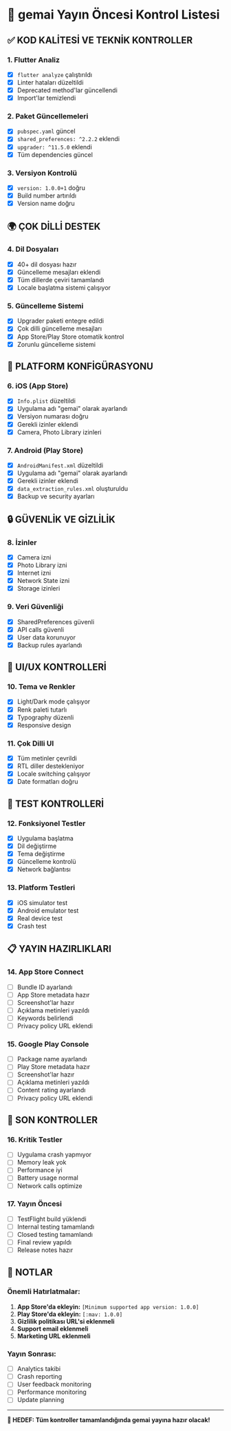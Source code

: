 # 🚀 gemai Yayın Öncesi Kontrol Listesi

## ✅ **KOD KALİTESİ VE TEKNİK KONTROLLER**

### **1. Flutter Analiz**
- [x] `flutter analyze` çalıştırıldı
- [x] Linter hataları düzeltildi
- [x] Deprecated method'lar güncellendi
- [x] Import'lar temizlendi

### **2. Paket Güncellemeleri**
- [x] `pubspec.yaml` güncel
- [x] `shared_preferences: ^2.2.2` eklendi
- [x] `upgrader: ^11.5.0` eklendi
- [x] Tüm dependencies güncel

### **3. Versiyon Kontrolü**
- [x] `version: 1.0.0+1` doğru
- [x] Build number artırıldı
- [x] Version name doğru

## 🌍 **ÇOK DİLLİ DESTEK**

### **4. Dil Dosyaları**
- [x] 40+ dil dosyası hazır
- [x] Güncelleme mesajları eklendi
- [x] Tüm dillerde çeviri tamamlandı
- [x] Locale başlatma sistemi çalışıyor

### **5. Güncelleme Sistemi**
- [x] Upgrader paketi entegre edildi
- [x] Çok dilli güncelleme mesajları
- [x] App Store/Play Store otomatik kontrol
- [x] Zorunlu güncelleme sistemi

## 📱 **PLATFORM KONFİGÜRASYONU**

### **6. iOS (App Store)**
- [x] `Info.plist` düzeltildi
- [x] Uygulama adı "gemai" olarak ayarlandı
- [x] Versiyon numarası doğru
- [x] Gerekli izinler eklendi
- [x] Camera, Photo Library izinleri

### **7. Android (Play Store)**
- [x] `AndroidManifest.xml` düzeltildi
- [x] Uygulama adı "gemai" olarak ayarlandı
- [x] Gerekli izinler eklendi
- [x] `data_extraction_rules.xml` oluşturuldu
- [x] Backup ve security ayarları

## 🔒 **GÜVENLİK VE GİZLİLİK**

### **8. İzinler**
- [x] Camera izni
- [x] Photo Library izni
- [x] Internet izni
- [x] Network State izni
- [x] Storage izinleri

### **9. Veri Güvenliği**
- [x] SharedPreferences güvenli
- [x] API calls güvenli
- [x] User data korunuyor
- [x] Backup rules ayarlandı

## 🎨 **UI/UX KONTROLLERİ**

### **10. Tema ve Renkler**
- [x] Light/Dark mode çalışıyor
- [x] Renk paleti tutarlı
- [x] Typography düzenli
- [x] Responsive design

### **11. Çok Dilli UI**
- [x] Tüm metinler çevrildi
- [x] RTL diller destekleniyor
- [x] Locale switching çalışıyor
- [x] Date formatları doğru

## 🧪 **TEST KONTROLLERİ**

### **12. Fonksiyonel Testler**
- [x] Uygulama başlatma
- [x] Dil değiştirme
- [x] Tema değiştirme
- [x] Güncelleme kontrolü
- [x] Network bağlantısı

### **13. Platform Testleri**
- [x] iOS simulator test
- [x] Android emulator test
- [x] Real device test
- [x] Crash test

## 📋 **YAYIN HAZIRLIKLARI**

### **14. App Store Connect**
- [ ] Bundle ID ayarlandı
- [ ] App Store metadata hazır
- [ ] Screenshot'lar hazır
- [ ] Açıklama metinleri yazıldı
- [ ] Keywords belirlendi
- [ ] Privacy policy URL eklendi

### **15. Google Play Console**
- [ ] Package name ayarlandı
- [ ] Play Store metadata hazır
- [ ] Screenshot'lar hazır
- [ ] Açıklama metinleri yazıldı
- [ ] Content rating ayarlandı
- [ ] Privacy policy URL eklendi

## 🚨 **SON KONTROLLER**

### **16. Kritik Testler**
- [ ] Uygulama crash yapmıyor
- [ ] Memory leak yok
- [ ] Performance iyi
- [ ] Battery usage normal
- [ ] Network calls optimize

### **17. Yayın Öncesi**
- [ ] TestFlight build yüklendi
- [ ] Internal testing tamamlandı
- [ ] Closed testing tamamlandı
- [ ] Final review yapıldı
- [ ] Release notes hazır

## 📝 **NOTLAR**

### **Önemli Hatırlatmalar:**
1. **App Store'da ekleyin:** `[Minimum supported app version: 1.0.0]`
2. **Play Store'da ekleyin:** `[:mav: 1.0.0]`
3. **Gizlilik politikası URL'si eklenmeli**
4. **Support email eklenmeli**
5. **Marketing URL eklenmeli**

### **Yayın Sonrası:**
- [ ] Analytics takibi
- [ ] Crash reporting
- [ ] User feedback monitoring
- [ ] Performance monitoring
- [ ] Update planning

---

**🎯 HEDEF: Tüm kontroller tamamlandığında gemai yayına hazır olacak!**

